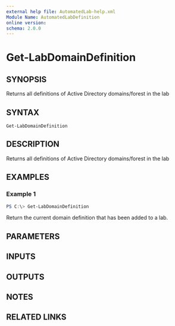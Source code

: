 ```yaml
---
external help file: AutomatedLab-help.xml
Module Name: AutomatedLabDefinition
online version:
schema: 2.0.0
---
```


# Get-LabDomainDefinition

## SYNOPSIS
Returns all definitions of Active Directory domains/forest in the lab

## SYNTAX

```
Get-LabDomainDefinition
```

## DESCRIPTION
Returns all definitions of Active Directory domains/forest in the lab

## EXAMPLES

### Example 1
```powershell
PS C:\> Get-LabDomainDefinition
```

Return the current domain definition that has been added to a lab.

## PARAMETERS

## INPUTS

## OUTPUTS

## NOTES

## RELATED LINKS
